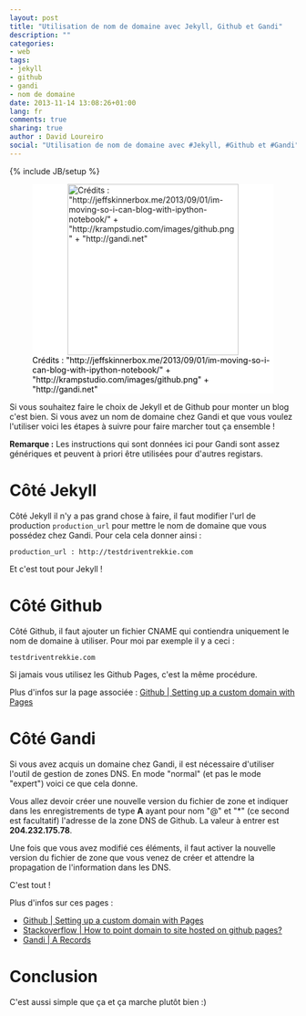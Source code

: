 ```yaml
---
layout: post
title: "Utilisation de nom de domaine avec Jekyll, Github et Gandi"
description: ""
categories:
- web
tags:
- jekyll
- github
- gandi
- nom de domaine
date: 2013-11-14 13:08:26+01:00
lang: fr
comments: true
sharing: true
author : David Loureiro
social: "Utilisation de nom de domaine avec #Jekyll, #Github et #Gandi"
---
```

{% include JB/setup %}

<p>
<figure style="background-color:white;">
<img style="background-color:white; display:block; margin-left:auto; margin-right:auto; width:300px" src="http://testdriventrekkie.com/assets/images/image_billet_jekyll-github-gandi.png" alt='Crédits : "http://jeffskinnerbox.me/2013/09/01/im-moving-so-i-can-blog-with-ipython-notebook/" + "http://krampstudio.com/images/github.png" + "http://gandi.net"'/>
<figcaption style="color:black; margin-top:auto; position:relative; bottom:0">Crédits : "http://jeffskinnerbox.me/2013/09/01/im-moving-so-i-can-blog-with-ipython-notebook/" + "http://krampstudio.com/images/github.png" + "http://gandi.net"</figcaption>
</figure>
</p>

Si vous souhaitez faire le choix de Jekyll et de Github pour monter un blog c'est bien. Si vous avez un nom de domaine chez Gandi et que vous voulez l'utiliser voici les étapes à suivre pour faire marcher tout ça ensemble !

**Remarque :** Les instructions qui sont données ici pour Gandi sont assez génériques et peuvent à priori être utilisées pour d'autres registars.

# Côté Jekyll

Côté Jekyll il n'y a pas grand chose à faire, il faut modifier l'url de production ``production_url`` pour mettre le nom de domaine que vous possédez chez Gandi. Pour cela cela donner ainsi :

    production_url : http://testdriventrekkie.com

Et c'est tout pour Jekyll !

# Côté Github

Côté Github, il faut ajouter un fichier CNAME qui contiendra uniquement le nom de domaine à utiliser. Pour moi par exemple il y a ceci :

    testdriventrekkie.com

Si jamais vous utilisez les Github Pages, c'est la même procédure.

Plus d'infos sur la page associée : [Github | Setting up a custom domain with Pages](https://help.github.com/articles/setting-up-a-custom-domain-with-pages)

# Côté Gandi

Si vous avez acquis un domaine chez Gandi, il est nécessaire d'utiliser l'outil de gestion de zones DNS. En mode "normal" (et pas le mode "expert") voici ce que cela donne. 

Vous allez devoir créer une nouvelle version du fichier de zone et indiquer dans les enregistrements de type **A** ayant pour nom "@" et "\*" (ce second est facultatif) l'adresse de la zone DNS de Github. La valeur à entrer est **204.232.175.78**.

Une fois que vous avez modifié ces éléments, il faut activer la nouvelle version du fichier de zone que vous venez de créer et attendre la propagation de l'information dans les DNS.

C'est tout !

Plus d'infos sur ces pages : 

 * [Github | Setting up a custom domain with Pages](https://help.github.com/articles/setting-up-a-custom-domain-with-pages)
 * [Stackoverflow | How to point domain to site hosted on github pages?](http://stackoverflow.com/questions/11849058/how-to-point-domain-to-site-hosted-on-github-pages)
 * [Gandi | A Records](http://wiki.gandi.net/dokuwiki/en/dns/zone/a-record)

# Conclusion

C'est aussi simple que ça et ça marche plutôt bien :)